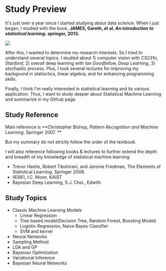 # Study Preview

It's just over a year since I started studying about data science. When I just began, I studied with the book, **JAMES, Gareth, et al. *An introduction to statistical learning*.  springer, 2013.**

![](http://y0ngjaenious.github.io/assets/post_img/ml_summary/00_01.JPG)

After this, I wanted to determine my research interests. So I tried to understand several topics. I studied about 1) computer vision with *CS231n, Stanford*, 2) overall deep learning with *Ian Goodfellow, Deep Learning*, 3) stochastic process. Plus, I took several lectures for improving my backgound in statisctics, linear algebra,  and for enhancing programming skills.

Finally, I think I'm really interested in statistical learning and its various application. Thus, I want to study deeper about Statistical Machine Learning and summarize in my Github page.

## Study Reference

Main reference is **Christopher Bishop, *Pattern Recognition and Machine Learning*. Springer 2007. **

But my summary do not strictly follow the order of the textbook.

I will also reference following books & lectures to further extend the depth and breadth of my knowledge of statistical machine learning.

- Trevor Hastie, Robert Tibshirani, and Jerome Friedman, The Elements of Statistical Learning. Springer 2008.
- IIE661, I.C. Moon. KAIST
- Bayesian Deep Learning, S.J. Choi., Edwith



## Study Topics

- Classic Machine Learning Models
  - Linear Regression
  - Tree based model(Decision Tree, Random Forest, Boosting Model)
  - Logistic Regression, Naive Bayes Classifier
  - SVM and kernel
- Neural Networks
- Sampling Method
- LDA and GP
- Bayesian Optimization
- Variational Inference
- Bayesian Neural Networks